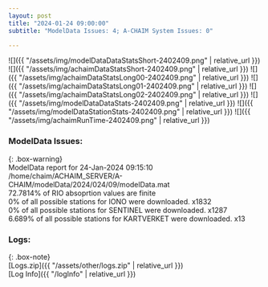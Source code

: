 ```yaml
---
layout: post
title: "2024-01-24 09:00:00"
subtitle: "ModelData Issues: 4; A-CHAIM System Issues: 0"

---
```


![]({{ "/assets/img/modelDataDataStatsShort-2402409.png" | relative_url }})
![]({{ "/assets/img/achaimDataStatsShort-2402409.png" | relative_url }})
![]({{ "/assets/img/achaimDataStatsLong00-2402409.png" | relative_url }})
![]({{ "/assets/img/achaimDataStatsLong01-2402409.png" | relative_url }})
![]({{ "/assets/img/achaimDataStatsLong02-2402409.png" | relative_url }})
![]({{ "/assets/img/modelDataDataStats-2402409.png" | relative_url }})
![]({{ "/assets/img/modelDataStationStats-2402409.png" | relative_url }})
![]({{ "/assets/img/achaimRunTime-2402409.png" | relative_url }})


### ModelData Issues:  
  
{: .box-warning}  
 ModelData report for 24-Jan-2024 09:15:10   
 /home/chaim/ACHAIM_SERVER/A-CHAIM/modelData/2024/024/09/modelData.mat   
 72.7814% of RIO absoprtion values are finite   
 0% of all possible stations for IONO were downloaded. x1832   
 0% of all possible stations for SENTINEL were downloaded. x1287   
 6.689% of all possible stations for KARTVERKET were downloaded. x13   
  


### Logs:  
  
{: .box-note}  
[Logs.zip]({{ "/assets/other/logs.zip" | relative_url }})  
[Log Info]({{ "/logInfo" | relative_url }})  
